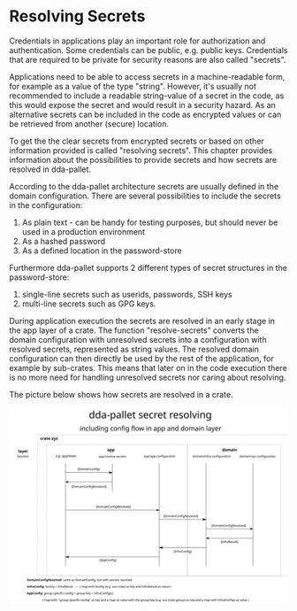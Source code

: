 # Resolving Secrets

Credentials in applications play an important role for authorization and authentication. Some credentials can be public, e.g. public keys. Credentials that are required to be private for security reasons are also called "secrets". 

Applications need to be able to access secrets in a machine-readable form, for example as a value of the type "string". However, it's usually not recommended to include a readable string-value of a secret in the code, as this would expose the secret and would result in a security hazard. As an alternative secrets can be included in the code as encrypted values or can be retrieved from another (secure) location. 

To get the the clear secrets from encrypted secrets or based on other information provided is called "resolving secrets". This chapter provides information about the possibilities to provide secrets and how secrets are resolved in dda-pallet. 

According to the dda-pallet architecture secrets are usually defined in the domain configuration. There are several possibilities to include the secrets in the configuration:
1. As plain text - can be handy for testing purposes, but should never be used in a production environment
2. As a hashed password
3. As a defined location in the password-store

Furthermore dda-pallet supports 2 different types of secret structures in the password-store: 
1. single-line secrets such as userids, passwords, SSH keys
2. multi-line secrets such as GPG keys.

During application execution the secrets are resolved in an early stage in the app layer of a crate. The function "resolve-secrets" converts the domain configuration with unresolved secrets into a configuration with resolved secrets, represented as string values. The resolved domain configuration can then directly be used by the rest of the application, for example by sub-crates. This means that later on in the code execution there is no more need for handling unresolved secrets nor caring about resolving.

The picture below shows how secrets are resolved in a crate.

![](https://github.com/DomainDrivenArchitecture/ddaArchitecture/blob/configmanagement/en/80_devops/resources/dda-secrets-and-resolving-4.svg "Resolving of secrets in dda-pallet")
